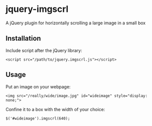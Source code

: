 jquery-imgscrl
==============

A jQuery plugin for horizontally scrolling a large image in a small box

## Installation

Include script after the jQuery library:

    <script src="/path/to/jquery.imgscrl.js"></script>

## Usage

Put an image on your webpage:

    <img src="/really/wide/image.jpg" id="wideimage" style="display: none;">

Confine it to a box with the width of your choice:

    $('#wideimage').imgscrl(640);
